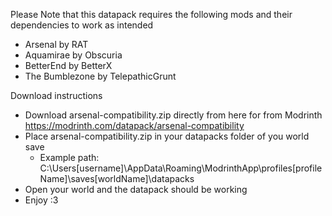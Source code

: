 Please Note that this datapack requires the following mods and their dependencies to work as intended
  - Arsenal by RAT
  - Aquamirae by Obscuria
  - BetterEnd by BetterX
  - The Bumblezone by TelepathicGrunt 

Download instructions

  - Download arsenal-compatibility.zip directly from here for from Modrinth https://modrinth.com/datapack/arsenal-compatibility
  - Place arsenal-compatibility.zip in your datapacks folder of you world save
      - Example path: C:\Users\[username]\AppData\Roaming\ModrinthApp\profiles\[profileName]\saves\[worldName]\datapacks
  - Open your world and the datapack should be working
  - Enjoy :3
